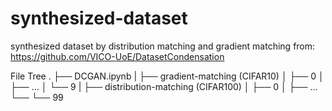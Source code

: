# synthesized-dataset
synthesized dataset by distribution matching and gradient matching
from: https://github.com/VICO-UoE/DatasetCondensation

File Tree
.
├── DCGAN.ipynb
|
├── gradient-matching (CIFAR10)
│   ├── 0
│   ├── ...
│   └── 9
|
├── distribution-matching (CIFAR100)
│   ├── 0
│   ├── ...
└── └── 99